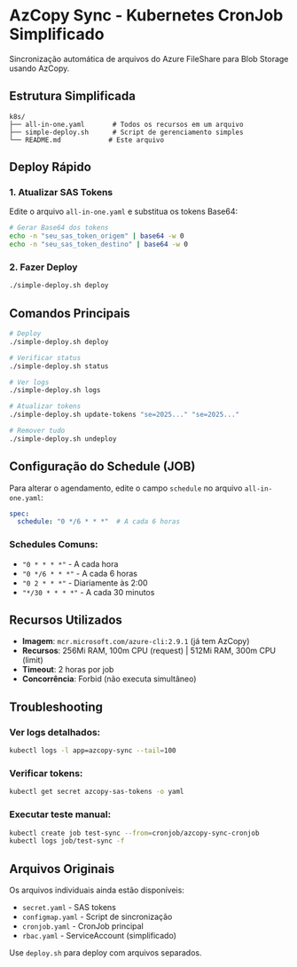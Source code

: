 # AzCopy Sync - Kubernetes CronJob Simplificado

Sincronização automática de arquivos do Azure FileShare para Blob Storage usando AzCopy.

## Estrutura Simplificada

```
k8s/
├── all-in-one.yaml       # Todos os recursos em um arquivo
├── simple-deploy.sh      # Script de gerenciamento simples
└── README.md            # Este arquivo
```

## Deploy Rápido

### 1. Atualizar SAS Tokens

Edite o arquivo `all-in-one.yaml` e substitua os tokens Base64:

```bash
# Gerar Base64 dos tokens
echo -n "seu_sas_token_origem" | base64 -w 0
echo -n "seu_sas_token_destino" | base64 -w 0
```

### 2. Fazer Deploy

```bash
./simple-deploy.sh deploy
```

## Comandos Principais

```bash
# Deploy
./simple-deploy.sh deploy

# Verificar status
./simple-deploy.sh status

# Ver logs
./simple-deploy.sh logs

# Atualizar tokens
./simple-deploy.sh update-tokens "se=2025..." "se=2025..."

# Remover tudo
./simple-deploy.sh undeploy
```

## Configuração do Schedule (JOB)

Para alterar o agendamento, edite o campo `schedule` no arquivo `all-in-one.yaml`:

```yaml
spec:
  schedule: "0 */6 * * *"  # A cada 6 horas
```

### Schedules Comuns:
- `"0 * * * *"` - A cada hora
- `"0 */6 * * *"` - A cada 6 horas
- `"0 2 * * *"` - Diariamente às 2:00
- `"*/30 * * * *"` - A cada 30 minutos

## Recursos Utilizados

- **Imagem**: `mcr.microsoft.com/azure-cli:2.9.1` (já tem AzCopy)
- **Recursos**: 256Mi RAM, 100m CPU (request) | 512Mi RAM, 300m CPU (limit)
- **Timeout**: 2 horas por job
- **Concorrência**: Forbid (não executa simultâneo)

## Troubleshooting

### Ver logs detalhados:
```bash
kubectl logs -l app=azcopy-sync --tail=100
```

### Verificar tokens:
```bash
kubectl get secret azcopy-sas-tokens -o yaml
```

### Executar teste manual:
```bash
kubectl create job test-sync --from=cronjob/azcopy-sync-cronjob
kubectl logs job/test-sync -f
```

## Arquivos Originais

Os arquivos individuais ainda estão disponíveis:
- `secret.yaml` - SAS tokens
- `configmap.yaml` - Script de sincronização
- `cronjob.yaml` - CronJob principal
- `rbac.yaml` - ServiceAccount (simplificado)

Use `deploy.sh` para deploy com arquivos separados.
